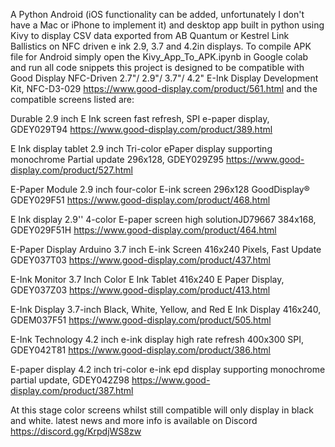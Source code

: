 A Python Android (iOS functionality can be added, unfortunately I don't have a Mac or iPhone to implement it) and desktop app built in python using Kivy to display CSV data exported from AB Quantum or Kestrel Link Ballistics on NFC driven e ink 2.9, 3.7 and 4.2in displays.
To compile APK file for Android simply open the Kivy_App_To_APK.ipynb in Google colab and run all code snippets
this project is designed to be compatible with Good Display NFC-Driven 2.7"/ 2.9"/ 3.7"/ 4.2" E-Ink Display Development Kit, NFC-D3-029 https://www.good-display.com/product/561.html
and the compatible screens listed are:

Durable 2.9 inch E Ink screen fast refresh, SPI e-paper display, GDEY029T94 https://www.good-display.com/product/389.html

E Ink display tablet 2.9 inch Tri-color ePaper display supporting monochrome Partial update 296x128, GDEY029Z95 https://www.good-display.com/product/527.html

E-Paper Module 2.9 inch four-color E-ink screen 296x128 GoodDisplay® GDEY029F51 https://www.good-display.com/product/468.html

E Ink display 2.9'' 4-color E-paper screen high solutionJD79667 384x168, GDEY029F51H https://www.good-display.com/product/464.html

E-Paper Display Arduino 3.7 inch E-ink Screen 416x240 Pixels, Fast Update GDEY037T03 https://www.good-display.com/product/437.html

E-Ink Monitor 3.7 Inch Color E Ink Tablet 416x240 E Paper Display, GDEY037Z03 https://www.good-display.com/product/413.html

E-Ink Display 3.7-inch Black, White, Yellow, and Red E Ink Display 416x240, GDEM037F51 https://www.good-display.com/product/505.html

E-Ink Technology 4.2 inch e-ink display high rate refresh 400x300 SPI, GDEY042T81 https://www.good-display.com/product/386.html

E-paper display 4.2 inch tri-color e-ink epd display supporting monochrome partial update, GDEY042Z98 https://www.good-display.com/product/387.html

At this stage color screens whilst still compatible will only display in black and white.
latest news and more info is available on Discord https://discord.gg/KrpdjWS8zw
